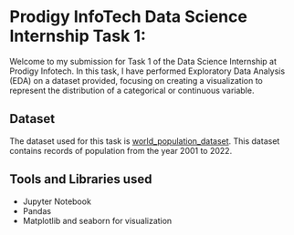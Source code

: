 # Prodigy InfoTech Data Science Internship Task 1:
Welcome to my submission for Task 1 of the Data Science Internship at Prodigy Infotech. In this task, I have performed Exploratory Data Analysis (EDA) on a dataset provided, focusing on creating a visualization to represent the distribution of a categorical or continuous variable.

## Dataset
The dataset used for this task is [world_population_dataset](https://data.worldbank.org/indicator/SP.POP.TOTL). This dataset contains records of population from the year 2001 to 2022.

## Tools and Libraries used
- Jupyter Notebook
- Pandas
- Matplotlib and seaborn for visualization
